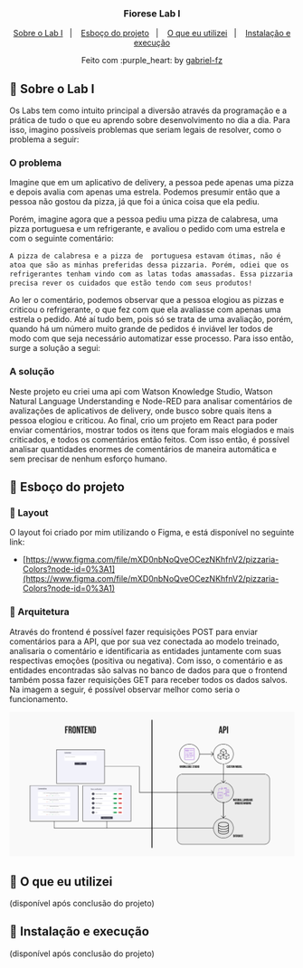 <h3 align="center">
  Fiorese Lab I
</h3>

<p align="center">
  <a href="#rocket-sobre-o-lab-i">Sobre o Lab I</a>&nbsp;&nbsp;&nbsp;|&nbsp;&nbsp;&nbsp;
  <a href="#rocket-esboço-do-projeto">Esboço do projeto</a>&nbsp;&nbsp;&nbsp;|&nbsp;&nbsp;&nbsp;
  <a href="#rocket-o-que-eu-utilizei">O que eu utilizei</a>&nbsp;&nbsp;&nbsp;|&nbsp;&nbsp;&nbsp;
  <a href="#rocket-instalação-e-execução">Instalação e execução</a>
</p>

<p align="center">
  Feito com :purple_heart: by <a href="https://github.com/gabriel-fz" target="_blank">gabriel-fz</a>
</p>

## :rocket: Sobre o Lab I

Os Labs tem como intuito principal a diversão através da programação e a prática de tudo o que eu aprendo sobre desenvolvimento no dia a dia. Para isso, imagino possíveis problemas que seriam legais de resolver, como o problema a seguir:

### O problema

Imagine que em um aplicativo de delivery, a pessoa pede apenas uma pizza e depois avalia com apenas uma estrela. Podemos presumir então que a pessoa não gostou da pizza, já que foi a única coisa que ela pediu.

Porém, imagine agora que a pessoa pediu uma pizza de calabresa, uma pizza portuguesa e um refrigerante, e avaliou o pedido com uma estrela e com o seguinte comentário:

```
A pizza de calabresa e a pizza de  portuguesa estavam ótimas, não é atoa que são as minhas preferidas dessa pizzaria. Porém, odiei que os refrigerantes tenham vindo com as latas todas amassadas. Essa pizzaria precisa rever os cuidados que estão tendo com seus produtos!
```

Ao ler o comentário, podemos observar que a pessoa elogiou as pizzas e criticou o refrigerante, o que fez com que ela avaliasse com apenas uma estrela o pedido. Até aí tudo bem, pois só se trata de uma avaliação, porém, quando há um número muito grande de pedidos é inviável ler todos de modo com que seja necessário automatizar esse processo. Para isso então, surge a solução a segui:

### A solução

Neste projeto eu criei uma api com Watson Knowledge Studio, Watson Natural Language Understanding e Node-RED para analisar comentários de avalizações de aplicativos de delivery, onde busco sobre quais itens a pessoa elogiou e criticou. Ao final, crio um projeto em React para poder enviar comentários, mostrar todos os itens que foram mais elogiados e mais criticados, e todos os comentários então feitos. Com isso então, é possível analisar quantidades enormes de comentários de maneira automática e sem precisar de nenhum esforço humano.

## :rocket: Esboço do projeto

### :art: Layout

O layout foi criado por mim utilizando o Figma, e está disponível no seguinte link:

- [https://www.figma.com/file/mXD0nbNoQveOCezNKhfnV2/pizzaria-Colors?node-id=0%3A1](https://www.figma.com/file/mXD0nbNoQveOCezNKhfnV2/pizzaria-Colors?node-id=0%3A1)

### :triangular_ruler: Arquitetura

Através do frontend é possível fazer requisições POST para enviar comentários para a API, que por sua vez conectada ao modelo treinado, analisaria o comentário e identificaria as entidades juntamente com suas respectivas emoções (positiva ou negativa). Com isso, o comentário e as entidades encontradas são salvas no banco de dados para que o frontend também possa fazer requisições GET para receber todos os dados salvos. Na imagem a seguir, é possível observar melhor como seria o funcionamento.

<img alt="Arquitetura" src="https://github.com/gabriel-fz/Fiorese-Lab-I/blob/master/assets/arquitetura.png" />

## :rocket: O que eu utilizei

(disponível após conclusão do projeto)

## :rocket: Instalação e execução

(disponível após conclusão do projeto)
